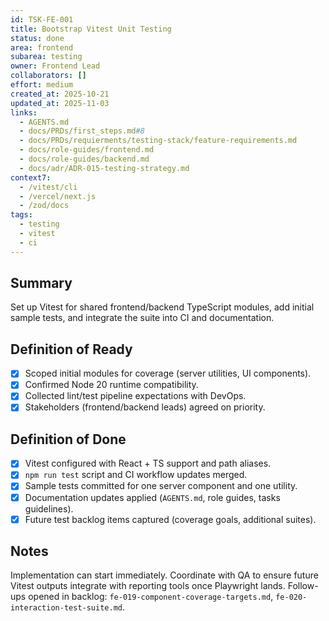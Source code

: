 ```yaml
---
id: TSK-FE-001
title: Bootstrap Vitest Unit Testing
status: done
area: frontend
subarea: testing
owner: Frontend Lead
collaborators: []
effort: medium
created_at: 2025-10-21
updated_at: 2025-11-03
links:
  - AGENTS.md
  - docs/PRDs/first_steps.md#8
  - docs/PRDs/requierments/testing-stack/feature-requirements.md
  - docs/role-guides/frontend.md
  - docs/role-guides/backend.md
  - docs/adr/ADR-015-testing-strategy.md
context7:
  - /vitest/cli
  - /vercel/next.js
  - /zod/docs
tags:
  - testing
  - vitest
  - ci
---
```


## Summary
Set up Vitest for shared frontend/backend TypeScript modules, add initial sample tests, and integrate the suite into CI and documentation.

## Definition of Ready
- [x] Scoped initial modules for coverage (server utilities, UI components).
- [x] Confirmed Node 20 runtime compatibility.
- [x] Collected lint/test pipeline expectations with DevOps.
- [x] Stakeholders (frontend/backend leads) agreed on priority.

## Definition of Done
- [x] Vitest configured with React + TS support and path aliases.
- [x] `npm run test` script and CI workflow updates merged.
- [x] Sample tests committed for one server component and one utility.
- [x] Documentation updates applied (`AGENTS.md`, role guides, tasks guidelines).
- [x] Future test backlog items captured (coverage goals, additional suites).

## Notes
Implementation can start immediately. Coordinate with QA to ensure future Vitest outputs integrate with reporting tools once Playwright lands. Follow-ups opened in backlog: `fe-019-component-coverage-targets.md`, `fe-020-interaction-test-suite.md`.

